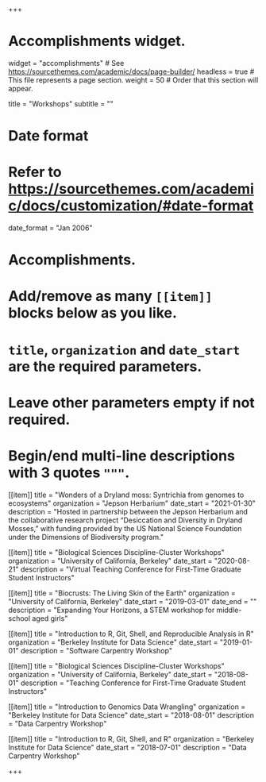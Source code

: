 +++
# Accomplishments widget.
widget = "accomplishments"  # See https://sourcethemes.com/academic/docs/page-builder/
headless = true  # This file represents a page section.
weight = 50  # Order that this section will appear.

title = "Workshops"
subtitle = ""

# Date format
#   Refer to https://sourcethemes.com/academic/docs/customization/#date-format
date_format = "Jan 2006"

# Accomplishments.
#   Add/remove as many `[[item]]` blocks below as you like.
#   `title`, `organization` and `date_start` are the required parameters.
#   Leave other parameters empty if not required.
#   Begin/end multi-line descriptions with 3 quotes `"""`.

[[item]]
  title = "Wonders of a Dryland moss: Syntrichia from genomes to ecosystems"
  organization = "Jepson Herbarium"
  date_start = "2021-01-30"
  description = "Hosted in partnership between the Jepson Herbarium and the collaborative research project “Desiccation and Diversity in Dryland Mosses,” with funding provided by the US National Science Foundation under the Dimensions of Biodiversity program."
  
  
[[item]]
  title = "Biological Sciences Discipline-Cluster Workshops"
  organization = "University of California, Berkeley"
  date_start = "2020-08-21"
  description = "Virtual Teaching Conference for First-Time Graduate Student Instructors"

[[item]]
  title = "Biocrusts: The Living Skin of the Earth"
  organization = "University of California, Berkeley"
  date_start = "2019-03-01"
  date_end = ""
  description = "Expanding Your Horizons, a STEM workshop for middle-school aged girls"

[[item]]
  title = "Introduction to R, Git, Shell, and Reproducible Analysis in R"
  organization = "Berkeley Institute for Data Science"
  date_start = "2019-01-01"
  description = "Software Carpentry Workshop"

[[item]]
  title = "Biological Sciences Discipline-Cluster Workshops"
  organization = "University of California, Berkeley"
  date_start = "2018-08-01"
  description = "Teaching Conference for First-Time Graduate Student Instructors"

[[item]]
  title = "Introduction to Genomics Data Wrangling"
  organization = "Berkeley Institute for Data Science"
  date_start = "2018-08-01"
  description = "Data Carpentry Workshop"
  
[[item]]
  title = "Introduction to R, Git, Shell, and R"
  organization = "Berkeley Institute for Data Science"
  date_start = "2018-07-01"
  description = "Data Carpentry Workshop"

+++

